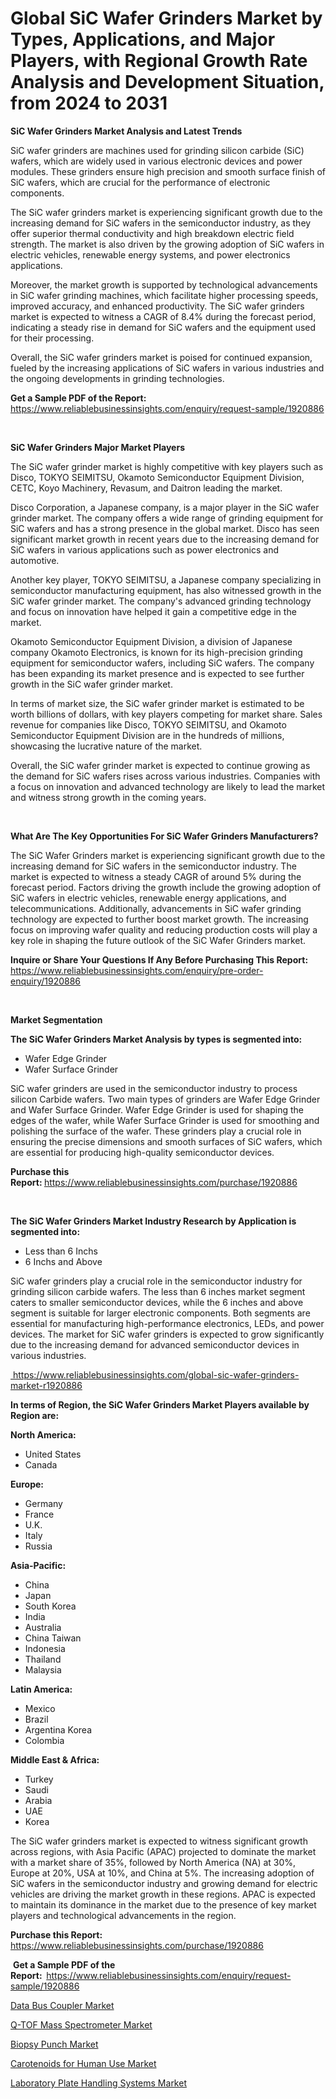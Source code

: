 <p><h1>Global SiC Wafer Grinders Market by Types, Applications, and Major Players, with Regional Growth Rate Analysis and Development Situation, from 2024 to 2031</h1></p><p><strong>SiC Wafer Grinders Market Analysis and Latest Trends</strong></p>
<p><p>SiC wafer grinders are machines used for grinding silicon carbide (SiC) wafers, which are widely used in various electronic devices and power modules. These grinders ensure high precision and smooth surface finish of SiC wafers, which are crucial for the performance of electronic components.</p><p>The SiC wafer grinders market is experiencing significant growth due to the increasing demand for SiC wafers in the semiconductor industry, as they offer superior thermal conductivity and high breakdown electric field strength. The market is also driven by the growing adoption of SiC wafers in electric vehicles, renewable energy systems, and power electronics applications.</p><p>Moreover, the market growth is supported by technological advancements in SiC wafer grinding machines, which facilitate higher processing speeds, improved accuracy, and enhanced productivity. The SiC wafer grinders market is expected to witness a CAGR of 8.4% during the forecast period, indicating a steady rise in demand for SiC wafers and the equipment used for their processing.</p><p>Overall, the SiC wafer grinders market is poised for continued expansion, fueled by the increasing applications of SiC wafers in various industries and the ongoing developments in grinding technologies.</p></p>
<p><strong>Get a Sample PDF of the Report:&nbsp;</strong> <a href="https://www.reliablebusinessinsights.com/enquiry/request-sample/1920886">https://www.reliablebusinessinsights.com/enquiry/request-sample/1920886</a></p>
<p>&nbsp;</p>
<p><strong>SiC Wafer Grinders Major Market Players</strong></p>
<p><p>The SiC wafer grinder market is highly competitive with key players such as Disco, TOKYO SEIMITSU, Okamoto Semiconductor Equipment Division, CETC, Koyo Machinery, Revasum, and Daitron leading the market.</p><p>Disco Corporation, a Japanese company, is a major player in the SiC wafer grinder market. The company offers a wide range of grinding equipment for SiC wafers and has a strong presence in the global market. Disco has seen significant market growth in recent years due to the increasing demand for SiC wafers in various applications such as power electronics and automotive.</p><p>Another key player, TOKYO SEIMITSU, a Japanese company specializing in semiconductor manufacturing equipment, has also witnessed growth in the SiC wafer grinder market. The company's advanced grinding technology and focus on innovation have helped it gain a competitive edge in the market.</p><p>Okamoto Semiconductor Equipment Division, a division of Japanese company Okamoto Electronics, is known for its high-precision grinding equipment for semiconductor wafers, including SiC wafers. The company has been expanding its market presence and is expected to see further growth in the SiC wafer grinder market.</p><p>In terms of market size, the SiC wafer grinder market is estimated to be worth billions of dollars, with key players competing for market share. Sales revenue for companies like Disco, TOKYO SEIMITSU, and Okamoto Semiconductor Equipment Division are in the hundreds of millions, showcasing the lucrative nature of the market.</p><p>Overall, the SiC wafer grinder market is expected to continue growing as the demand for SiC wafers rises across various industries. Companies with a focus on innovation and advanced technology are likely to lead the market and witness strong growth in the coming years.</p></p>
<p>&nbsp;</p>
<p><strong>What Are The Key Opportunities For SiC Wafer Grinders Manufacturers?</strong></p>
<p><p>The SiC Wafer Grinders market is experiencing significant growth due to the increasing demand for SiC wafers in the semiconductor industry. The market is expected to witness a steady CAGR of around 5% during the forecast period. Factors driving the growth include the growing adoption of SiC wafers in electric vehicles, renewable energy applications, and telecommunications. Additionally, advancements in SiC wafer grinding technology are expected to further boost market growth. The increasing focus on improving wafer quality and reducing production costs will play a key role in shaping the future outlook of the SiC Wafer Grinders market.</p></p>
<p><strong>Inquire or Share Your Questions If Any Before Purchasing This Report:</strong> <a href="https://www.reliablebusinessinsights.com/enquiry/pre-order-enquiry/1920886">https://www.reliablebusinessinsights.com/enquiry/pre-order-enquiry/1920886</a></p>
<p>&nbsp;</p>
<p><strong>Market Segmentation</strong></p>
<p><strong>The SiC Wafer Grinders Market Analysis by types is segmented into:</strong></p>
<p><ul><li>Wafer Edge Grinder</li><li>Wafer Surface Grinder</li></ul></p>
<p><p>SiC wafer grinders are used in the semiconductor industry to process silicon Carbide wafers. Two main types of grinders are Wafer Edge Grinder and Wafer Surface Grinder. Wafer Edge Grinder is used for shaping the edges of the wafer, while Wafer Surface Grinder is used for smoothing and polishing the surface of the wafer. These grinders play a crucial role in ensuring the precise dimensions and smooth surfaces of SiC wafers, which are essential for producing high-quality semiconductor devices.</p></p>
<p><strong>Purchase this Report:&nbsp;</strong><a href="https://www.reliablebusinessinsights.com/purchase/1920886">https://www.reliablebusinessinsights.com/purchase/1920886</a></p>
<p>&nbsp;</p>
<p><strong>The SiC Wafer Grinders Market Industry Research by Application is segmented into:</strong></p>
<p><ul><li>Less than 6 Inchs</li><li>6 Inchs and Above</li></ul></p>
<p><p>SiC wafer grinders play a crucial role in the semiconductor industry for grinding silicon carbide wafers. The less than 6 inches market segment caters to smaller semiconductor devices, while the 6 inches and above segment is suitable for larger electronic components. Both segments are essential for manufacturing high-performance electronics, LEDs, and power devices. The market for SiC wafer grinders is expected to grow significantly due to the increasing demand for advanced semiconductor devices in various industries.</p></p>
<p><a href="https://www.reliablebusinessinsights.com/global-sic-wafer-grinders-market-r1920886">&nbsp;https://www.reliablebusinessinsights.com/global-sic-wafer-grinders-market-r1920886</a></p>
<p><strong>In terms of Region, the SiC Wafer Grinders Market Players available by Region are:</strong></p>
<p>
    <p> <strong> North America: </strong>
        <ul>
            <li>United States</li>
            <li>Canada</li>
        </ul>
        </p> 
    <p> <strong> Europe: </strong>
        <ul>
            <li>Germany</li>
            <li>France</li>
            <li>U.K.</li>
            <li>Italy</li>
            <li>Russia</li>
        </ul>
        </p> 
    <p> <strong> Asia-Pacific: </strong>
        <ul>
            <li>China</li>
            <li>Japan</li>
            <li>South Korea</li>
            <li>India</li>
            <li>Australia</li>
            <li>China Taiwan</li>
            <li>Indonesia</li>
            <li>Thailand</li>
            <li>Malaysia</li>
        </ul>
        </p> 
    <p> <strong> Latin America: </strong>
        <ul>
            <li>Mexico</li>
            <li>Brazil</li>
            <li>Argentina Korea</li>
            <li>Colombia</li>
        </ul>
        </p> 
    <p> <strong> Middle East & Africa: </strong>
        <ul>
            <li>Turkey</li>
            <li>Saudi</li>
            <li>Arabia</li>
            <li>UAE</li>
            <li>Korea</li>
        </ul>
    </p>
    </p>
<p><p>The SiC wafer grinders market is expected to witness significant growth across regions, with Asia Pacific (APAC) projected to dominate the market with a market share of 35%, followed by North America (NA) at 30%, Europe at 20%, USA at 10%, and China at 5%. The increasing adoption of SiC wafers in the semiconductor industry and growing demand for electric vehicles are driving the market growth in these regions. APAC is expected to maintain its dominance in the market due to the presence of key market players and technological advancements in the region.</p></p>
<p><strong>Purchase this Report: </strong><a href="https://www.reliablebusinessinsights.com/purchase/1920886">https://www.reliablebusinessinsights.com/purchase/1920886</a></p>
<p>&nbsp;<strong>Get a Sample PDF of the Report:&nbsp;&nbsp;</strong><a href="https://www.reliablebusinessinsights.com/enquiry/request-sample/1920886">https://www.reliablebusinessinsights.com/enquiry/request-sample/1920886</a></p>
<p><strong></strong></p>
<p><p><a href="https://www.linkedin.com/pulse/data-bus-coupler-market-research-report-includes-analysis-size-1q78c?trackingId=ruCN8m8pQnqNsnQmmITPxg%3D%3D">Data Bus Coupler Market</a></p><p><a href="https://github.com/LarryPearsongXXfvf/Market-Research-Report-List-1/blob/main/q-tof-mass-spectrometer-market.md">Q-TOF Mass Spectrometer Market</a></p><p><a href="https://issuu.com/reportprime-2/docs/biopsy-punch-market-size-2030.pptx">Biopsy Punch Market</a></p><p><a href="https://www.linkedin.com/pulse/global-carotenoids-human-use-market-focus-application-end-use-xdysc?trackingId=4EO5TTi6TLeDFGr1d3NI4Q%3D%3D">Carotenoids for Human Use Market</a></p><p><a href="https://github.com/brendafegmorris532/Market-Research-Report-List-1/blob/main/laboratory-plate-handling-systems-market.md">Laboratory Plate Handling Systems Market</a></p></p>